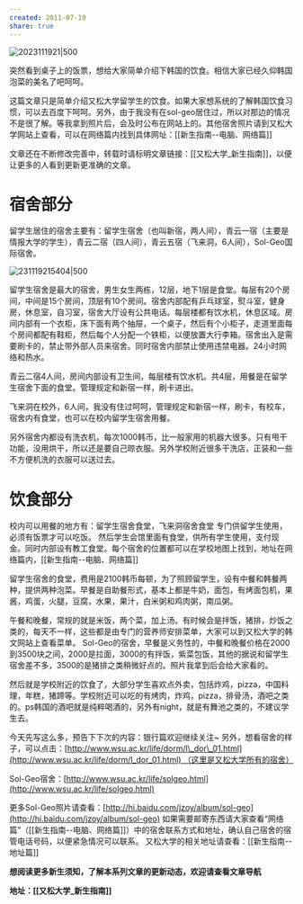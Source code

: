 ```yaml
---
created: 2011-07-19
share: true
---
```

![2023111921|500](https://img.xcz.life/i/archive/obsidian/1741526289-15.png)


突然看到桌子上的饭票，想给大家简单介绍下韩国的饮食。相信大家已经久仰韩国泡菜的美名了吧呵呵。

这篇文章只是简单介绍又松大学留学生的饮食。如果大家想系统的了解韩国饮食习惯，可以去百度下呵呵。另外，由于我没有在sol-geo居住过，所以对那边的情况不是很了解。等我拿到照片后，会及时公布在网站上的。其他宿舍照片请到又松大学网站上查看，可以在网络篇内找到具体网址：[[新生指南--电脑、网络篇]]

文章还在不断修改完善中，转载时请标明文章链接：[[又松大学_新生指南]]，以便让更多的人看到更新更准确的文章。 

# 宿舍部分

留学生居住的宿舍主要有：留学生宿舍（也叫新宿，两人间），青云一宿（主要是情报大学的学生），青云二宿（四人间），青云五宿（飞来洞，6人间），Sol-Geo国际宿舍。 <!--more-->

![231119215404|500](https://img.xcz.life/i/archive/obsidian/1741526289-5a.png)

留学生宿舍是最大的宿舍，男生女生两栋，12层，地下1层是食堂。每层有20个房间，中间是15个房间，顶层有10个房间。宿舍内部配有乒乓球室，熨斗室，健身房，休息室，自习室，宿舍大厅设有公共电话。每层楼都有饮水机，休息区域。房间内部有一个衣柜，床下面有两个抽屉，一个桌子，然后有个小柜子，走道里面每个房间都配有鞋柜，然后每个人分配一个铁柜，以便放置大行李箱。宿舍出入是需要刷卡的，禁止带外部人员来宿舍。同时宿舍内部禁止使用违禁电器。24小时网络和热水。 

青云二宿4人间，房间内部设有卫生间，每层楼有饮水机。共4层，用餐是在留学生宿舍下面的食堂。管理规定和新宿一样，刷卡进出。 

飞来洞在校外，6人间，我没有住过呵呵，管理规定和新宿一样，刷卡，有校车，宿舍内有食堂，也可以在校内留学生宿舍用餐。 

另外宿舍内都设有洗衣机，每次1000韩币，比一般家用的机器大很多。只有甩干功能，没用烘干，所以还是要自己晾衣服。另外学校附近很多干洗店，正装和一些不方便机洗的衣服可以送过去。 

# 饮食部分

校内可以用餐的地方有：留学生宿舍食堂，飞来洞宿舍食堂 专门供留学生使用，必须有饭票才可以吃饭。 然后学生会馆里面有食堂，供所有学生使用，支付现金。同时内部设有教工食堂。每个宿舍的位置都可以在学校地图上找到，地址在网络篇内，[[新生指南--电脑、网络篇]]

留学生宿舍的食堂，费用是2100韩币每顿，为了照顾留学生，设有中餐和韩餐两种，提供两种泡菜。早餐是自助餐形式，基本上都是牛奶，面包，有烤面包机，果酱，鸡蛋，火腿，豆腐，水果，果汁，白米粥和鸡肉粥，南瓜粥。 

午餐和晚餐，常规的就是米饭，两个菜，加上汤。有时候会是拌饭，猪排，炒饭之类的，每天不一样，这些都是由专门的营养师安排菜单，大家可以到又松大学的韩文网站上查看菜单。 Sol-Geo的宿舍，早餐是义务性的，中餐和晚餐价格在2000到3500块之间，2000是拉面，3000的有拌饭，紫菜包饭，其他的据说和留学生宿舍差不多，3500的是猪排之类稍微好点的。照片我拿到后会给大家看的。 

然后就是学校附近的饮食了，大部分学生喜欢点外卖，包括炸鸡，pizza，中国料理，年糕，猪蹄等。学校附近可以吃的有烤肉，炸鸡，pizza，排骨汤，酒吧之类的。ps韩国的酒吧就是纯粹喝酒的，另外有night，就是有舞池之类的，不建议学生去。 

今天先写这么多，预告下下次的内容：银行篇欢迎继续关注~ 另外，想看宿舍的样子，可以点击：[http://www.wsu.ac.kr/life/dorm/l\_dor\_01.html](http://www.wsu.ac.kr/life/dorm/l_dor_01.html) （这里是又松大学所有的宿舍）

Sol-Geo宿舍：[http://www.wsu.ac.kr/life/solgeo.html](http://www.wsu.ac.kr/life/solgeo.html)

更多Sol-Geo照片请查看：[http://hi.baidu.com/jzoy/album/sol-geo](http://hi.baidu.com/jzoy/album/sol-geo) 如果需要邮寄东西请大家查看“网络篇”（[[新生指南--电脑、网络篇]]）中的宿舍联系方式和地址，确认自己宿舍的宿管电话号码，以便紧急情况可以联系。 又松大学的相关地址请查看：[[新生指南--地址篇]]

**想阅读更多新生须知，了解本系列文章的更新动态，欢迎请查看文章导航**

**地址：[[又松大学_新生指南]]**